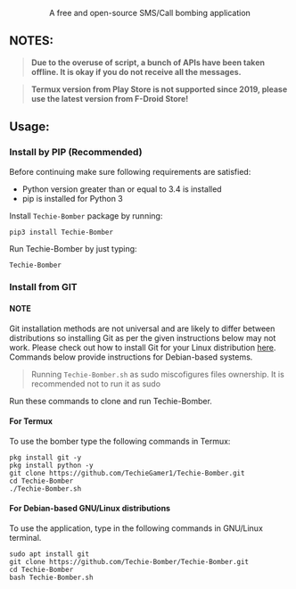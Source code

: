 
<p align="center">A free and open-source SMS/Call bombing application</p>

## NOTES:


> **Due to the overuse of script, a bunch of APIs have been taken offline. It is okay if you do not receive all the messages.**

> **Termux version from Play Store is not supported since 2019, please use the latest version from F-Droid Store!**


## Usage:

### Install by PIP (Recommended)

Before continuing make sure following requirements are satisfied:

- Python version greater than or equal to 3.4 is installed
- pip is installed for Python 3

Install `Techie-Bomber` package by running:

```shell script
pip3 install Techie-Bomber
```

Run Techie-Bomber by just typing:
```shell script
Techie-Bomber
```

### Install from GIT

#### NOTE 

Git installation methods are not universal and are likely to differ between distributions so installing Git as per the given instructions below may not work. Please check out how to install Git for your Linux distribution [here](https://git-scm.com/). Commands below provide instructions for Debian-based systems.

>Running `Techie-Bomber.sh` as sudo miscofigures files ownership. It is recommended not to run it as sudo

Run these commands to clone and run Techie-Bomber.

#### For Termux

To use the bomber type the following commands in Termux:
```shell script
pkg install git -y 
pkg install python -y 
git clone https://github.com/TechieGamer1/Techie-Bomber.git
cd Techie-Bomber
./Techie-Bomber.sh
```

#### For Debian-based GNU/Linux distributions

To use the application, type in the following commands in GNU/Linux terminal.
```shell script
sudo apt install git
git clone https://github.com/Techie-Bomber/Techie-Bomber.git
cd Techie-Bomber
bash Techie-Bomber.sh
```
